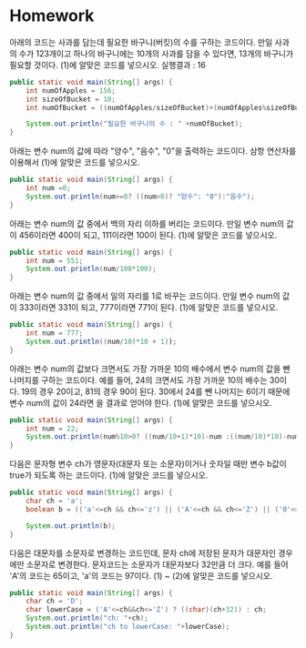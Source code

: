 Homework
====

아래의 코드는 사과를 담는데 필요한 바구니(버킷)의 수를 구하는 코드이다. 만일 사과의 수가 123개이고 하나의 바구니에는 10개의 사과를 담을 수 있다면, 13개의 바구니가 필요할 것이다. (1)에 알맞은 코드를 넣으시오.
실행결과 : 16
```java
public static void main(String[] args) {
    int numOfApples = 156;
    int sizeOfBucket = 10;
    int numOfBucket = ((numOfApples/sizeOfBucket)+(numOfApples%sizeOfBucket==0? 0:1));

    System.out.println("필요한 바구니의 수 : " +numOfBucket);
}
```

아래는 변수 num의 값에 따라 "양수", "음수", "0"을 출력하는 코드이다. 삼항 연산자를 이용해서 (1)에 알맞은 코드를 넣으시오.
```java
public static void main(String[] args) {
    int num =0;
    System.out.println(num>=0? ((num>0)? "양수": "0"):"음수");
}
```

아래는 변수 num의 값 중에서 백의 자리 이하를 버리는 코드이다. 만일 변수 num의 값이 456이라면 400이 되고, 111이라면 100이 된다. (1)에 알맞은 코드를 넣으시오.
```java
public static void main(String[] args) {
    int num = 551;
    System.out.println(num/100*100);
}
```

아래는 변수 num의 값 중에서 일의 자리를 1로 바꾸는 코드이다. 만일 변수 num의 값이 333이라면 331이 되고, 777이라면 771이 된다. (1)에 알맞은 코드를 넣으시오.
```java
public static void main(String[] args) {
    int num = 777;
    System.out.println((num/10)*10 + 1));
}
```

아래는 변수 num의 값보다 크면서도 가장 가까운 10의 배수에서 변수 num의 값을 뺀 나머지를 구하는 코드이다. 예를 들어, 24의 크면서도 가장 가까운 10의 배수는 30이다. 19의 경우 20이고, 81의 경우 90이 된다. 30에서 24를 뺀 나머지는 6이기 때문에 변수 num의 값이 24라면 을 결과로 얻어야 한다. (1)에 알맞은 코드를 넣으시오.
```java
public static void main(String[] args) {
    int num = 22;
    System.out.println(num%10>0? ((num/10+1)*10)-num :((num/10)*10)-num);
}
```

다음은 문자형 변수 ch가 영문자(대문자 또는 소문자)이거나 숫자일 때만 변수 b값이 true가 되도록 하는 코드이다. (1)에 알맞은 코드를 넣으시오.
```java
public static void main(String[] args) {
    char ch = 'a';
    boolean b = (('a'<=ch && ch<='z') || ('A'<=ch && ch<='Z') || ('0'<=ch && ch<='9'));

    System.out.println(b);
}
```

다음은 대문자를 소문자로 변경하는 코드인데, 문자 ch에 저장된 문자가 대문자인 경우에만 소문자로 변경한다. 문자코드는 소문자가 대문자보다 32만큼 더 크다. 예를 들어 'A'의 코드는 65이고, 'a'의 코드는 97이다. (1) ~ (2)에 알맞은 코드를 넣으시오.
```java
public static void main(String[] args) {
    char ch = 'D';
    char lowerCase = ('A'<=ch&&ch<='Z') ? ((char)(ch+32)) : ch;
    System.out.println("ch: "+ch);		
    System.out.println("ch to lowerCase: "+lowerCase);
}
```


